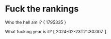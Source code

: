 # Fuck the rankings

Who the hell am I?
{ 1795335 }

What fucking year is it?
[ 2024-02-23T21:30:00Z ]
